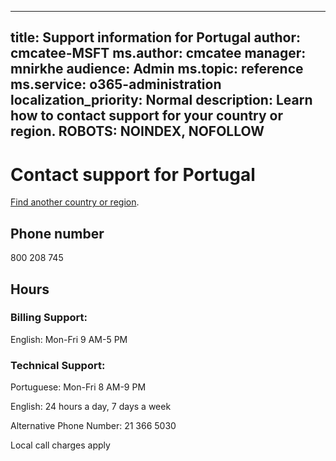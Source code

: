 ﻿
---                                
title: Support information for Portugal
author: cmcatee-MSFT
ms.author: cmcatee
manager: mnirkhe
audience: Admin
ms.topic: reference
ms.service: o365-administration
localization_priority: Normal
description: Learn how to contact support for your country or region.
ROBOTS: NOINDEX, NOFOLLOW
---

# Contact support for Portugal

[Find another country or region](../contact-support-for-business-products.md).

## Phone number
800 208 745

## Hours
### Billing Support:

English: Mon-Fri 9 AM-5 PM

### Technical Support:

Portuguese: Mon-Fri 8 AM-9 PM

English: 24 hours a day, 7 days a week

Alternative Phone Number: 21 366 5030

Local call charges apply


